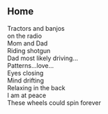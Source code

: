 ## Home
Tractors and banjos  
on the radio  
Mom and Dad  
Riding shotgun  
Dad most likely driving...  
Patterns...love...  
Eyes closing  
Mind drifting  
Relaxing in the back  
I am at peace  
These wheels could spin forever